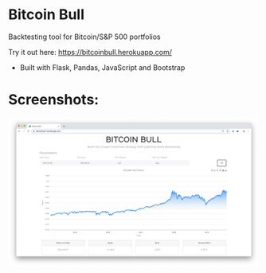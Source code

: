 # Bitcoin Bull

Backtesting tool for Bitcoin/S&amp;P 500 portfolios

Try it out here: https://bitcoinbull.herokuapp.com/

- Built with Flask, Pandas, JavaScript and Bootstrap 

# Screenshots:
![ScreenCap 1](https://github.com/adityathakkar/bitcoinbull/blob/master/Screen%20Shot%202019-09-16%20at%202.45.05%20AM.png)
